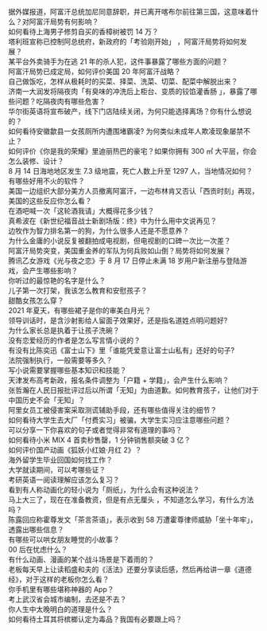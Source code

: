 据外媒报道，阿富汗总统加尼同意辞职，并已离开喀布尔前往第三国，这意味着什么？对阿富汗局势有何影响？  
如何看待上海男子修剪自买的香樟树被罚 14 万？  
塔利班宣称已控制阿总统府，新政府的「考验刚开始」 ，阿富汗局势将如何发展？  
某平台外卖骑手为在逃 21 年的杀人犯，这件事暴露了哪些方面的问题？  
阿富汗局势已成定局，如何评价美国 20 年阿富汗战略？  
自己做饭吃，怎样从极耗时的买菜、择菜、洗菜、切菜、配菜中解脱出来？  
济南一大润发将隔夜肉「有臭味的冲洗后上柜台、变质的铰馅灌香肠 」，暴露了哪些问题？吃隔夜肉有哪些危害？  
华尔街英语将宣布破产，线下门店陆续关闭，为何只能选择离场？你有什么想说的？  
如何看待安徽歙县一女孩厕所内遭围堵霸凌? 为何类似未成年人欺凌现象屡禁不止？  
如何评价《你是我的荣耀》里迪丽热巴的豪宅？如果你拥有 300 ㎡ 大平层，你会怎么装修、设计？  
8 月 14 日海地地区发生 7.3 级地震，死亡人数上升至 1297 人，当地情况如何？  
有哪些好用不火的软件？  
美国一边组织大部分美方人员撤离阿富汗，一边布林肯又否认「西贡时刻」再现，美国的这些反应你怎么看？  
在酒吧喊一次「这轮酒我请」大概得花多少钱？  
真希波在《新世纪福音战士新剧场版：终》中为什么用中文说再见？  
边牧作为智力排名第一的狗，为什么很多人还是不愿意养？  
为什么金庸的小说反复被翻拍成电视剧，但电视剧的口碑一次比一次差？  
阿富汗局势突变，美国重金养的军队为何兵败如山倒？局势将如何发展？  
腾讯乙女游戏《光与夜之恋》于 8 月 17 日停止未满 18 岁用户新注册与登陆游戏，会产生哪些影响？  
你听过的最惊艳的名字是什么？  
儿子第一次打架，我该怎么教育和安慰孩子？  
甜酷女孩怎么穿？  
2021 年夏天，有哪些裙子是你的审美白月光？  
领导训话时，是含沙射影给人留面子效果好，还是指名道姓点明问题好?  
为什么家长总是执着于让孩子洗碗？  
没有恋爱经历的作者是怎么写言情小说的？  
有没有比陈奕迅《富士山下》里「谁能凭爱意让富士山私有」还好的句子?  
法院强制执行，一般需要等多久？  
写小说需要掌握哪些基本知识和技能？  
天津发布高考新政，报名条件调整为「户籍 + 学籍」，会产生什么影响？  
张哲瀚在人民日报批评过后以所谓「无知」为由道歉。如何教育孩子，让他们对于中国历史不会「无知」？  
阿里女员工被侵害案采取测谎辅助手段，还有哪些值得关注的细节？  
如何看待大学生去大厂「付费实习」被骗，大学生实习应注意哪些问题？  
可以分享一下你喜欢的句子或者觉得非常有道理的事吗？  
如何看待小米 MIX 4 首卖秒售罄，1 分钟销售额突破 3 亿？  
如何评价国产动画《狐妖小红娘·月红 2》？  
海外留学生毕业回国如何找工作？  
大学就读期间，可以考哪些证？  
考研英语一阅读理解应该怎么复习？  
看到有人称动画化的轻小说为「厕纸」，为什么会有这种说法？  
马上大三了，现在在准备教资，但是有点无厘头 ，不知道怎么学习，有什么方法吗？  
陈露回应称霍尊发文「茶言茶语」，表示收到 58 万遭霍尊律师威胁「坐十年牢」，透露出哪些信息？  
有哪些可以哄女朋友睡觉的小故事？  
00 后在忧虑什么？  
有什么动画、漫画的某个战斗场景是下着雨的？  
老板每天早上让读稻盛和夫的《活法》还要分享读后感，然后再给讲一章《道德经》，对于这样的老板你怎么看？  
你手机里有哪些堪称神器的 App？  
考上武汉省会城市编制，去还是不去？  
你人生中太晚明白的道理是什么？  
如何看待土耳其将槟榔认定为毒品？我国有必要跟上吗？  
